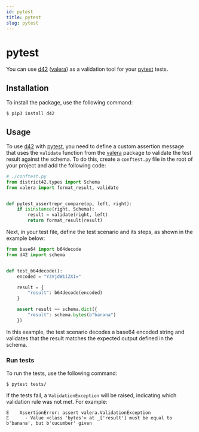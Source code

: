 ```yaml
---
id: pytest
title: pytest
slug: pytest
---
```

# pytest

You can use [d42](https://pypi.org/project/d42/) ([valera](https://pypi.org/project/valera/)) as a validation tool for your [pytest](https://pypi.org/project/pytest/) tests.

## Installation

To install the package, use the following command:

```shell
$ pip3 install d42
```

## Usage

To use [d42](https://pypi.org/project/d42/) with [pytest](https://pypi.org/project/pytest/), you need to define a custom assertion message that uses the `validate` function from the [valera](https://pypi.org/project/valera/) package to validate the test result against the schema. To do this, create a `conftest.py` file in the root of your project and add the following code:

```python
# ./conftest.py
from district42.types import Schema
from valera import format_result, validate


def pytest_assertrepr_compare(op, left, right):
    if isinstance(right, Schema):
        result = validate(right, left)
        return format_result(result)
```

Next, in your test file, define the test scenario and its steps, as shown in the example below:

```python
from base64 import b64decode
from d42 import schema


def test_b64decode():
    encoded = "Y3VjdW1iZXI="

    result = {
        "result": b64decode(encoded)
    }

    assert result == schema.dict({
        "result": schema.bytes(b"banana")
    })
```

In this example, the test scenario decodes a base64 encoded string and validates that the result matches the expected output defined in the schema.

### Run tests

To run the tests, use the following command:

```shell
$ pytest tests/
```

If the tests fail, a `ValidationException` will be raised, indicating which validation rule was not met. For example:

```shell
E    AssertionError: assert valera.ValidationException
E      - Value <class 'bytes'> at _['result'] must be equal to b'banana', but b'cucumber' given
```
